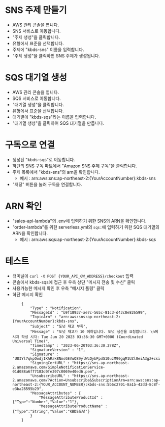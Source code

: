 # SNS 주제 만들기
- AWS 관리 콘솔을 엽니다.
- SNS 서비스로 이동합니다.
- "주제 생성"을 클릭합니다.
- 유형에서 표준을 선택합니다.
- 주제에 "kbds-sns" 이름을 입력합니다.
- "주제 생성"을 클릭하면 SNS 주제가 생성됩니다.

# SQS 대기열 생성
- AWS 관리 콘솔을 엽니다.
- SQS 서비스로 이동합니다.
- "대기열 생성"을 클릭합니다.
- 유형에서 표준을 선택합니다.
- 대기열에 "kbds-sqs"라는 이름을 입력합니다.
- "대기열 생성"을 클릭하여 SQS 대기열을 만듭니다.

# 구독으로 연결
- 생성된 "kbds-sqs"로 이동합니다.
- 하단의 SNS 구독 파트에서 "Amazon SNS 주제 구독"을 클릭합니다.
- 주제 목록에서 "kbds-sns"의 arn을 확인합니다.
    - 예시 : arn:aws:sns:ap-northeast-2:{YourAccountNumber}:kbds-sns
- "저장" 버튼을 눌러 구독을 연결합니다.


# ARN 확인
- "sales-api-lambda"의 .env에 입력하기 위한 SNS의 ARN을 확인합니다.
- "order-lambda"를 위한 serverless.yml의 `sqs:`에 입력하기 위한 SQS 대기열의 ARN을 확인합니다.
    - 예시 : arn:aws:sqs:ap-northeast-2:{YourAccountNumber}:kbds-sqs

# 테스트
- 터미널에 `curl -X POST {YOUR_API_GW_ADDRESS}/checkout` 입력
- 콘솔에서 kbds-sqs에 접근 후 우측 상단 "메시지 전송 및 수신" 클릭
- 사용가능한 메시지 확인 후 우측 "메시지 폴링" 클릭
- 하단 메시지 확인
    ```
        {
            "Type" : "Notification",
            "MessageId" : "b9f18937-ae7c-565c-81c3-d43c8e826599",
            "TopicArn" : "arn:aws:sns:ap-northeast-2:{YourAccountNumber}:kbds-sns",
            "Subject" : "도넛 재고 부족",
            "Message" : "도넛 재고가 10 이하입니다. 도넛 생산을 요청합니다. \n메시지 작성 시각: Tue Jun 20 2023 03:36:30 GMT+0000 (Coordinated Universal Time)",
            "Timestamp" : "2023-06-20T03:36:30.278Z",
            "SignatureVersion" : "1",
            "Signature" : "U8IYl7qkpOwdj1KARak8NmsGEVuQ89ylWLQybPpdG10uzM90gqM1UZl0eiA3gZ+csiPNYALHa6IBL6MaYgTmOwX56AUjZdpryA0zD+yzmU/5lJ9hGIgYm18QgNV8QoVi/flAjMAvc6HxtpUBRrouSA+QXvqHoTvXGvE+W3QJknk0lALA6Bs7Mm/BFPDQ+3I7ybu0pCIldBqssUc6qLAl3GXkdqd/UrnwOdnogXg1aeDeVa31ljd3/zkGNPJ1FqTcdvFX8Jd3hkyd0Hwi9XMD74KLZSSOsREBZlUY1v0Mn9GwUdq4/X+dNFEj42OHxiTMYEblv5Snpmn+wC4fCv19mg==",
            "SigningCertURL" : "https://sns.ap-northeast-2.amazonaws.com/SimpleNotificationService-01d088a6f77103d0fe307c0069e40ed6.pem",
            "UnsubscribeURL" : "https://sns.ap-northeast-2.amazonaws.com/?Action=Unsubscribe&SubscriptionArn=arn:aws:sns:ap-northeast-2:{YOUR_ACCOUNT_NUMBER}:kbds-sns:5b6c2701-8a1b-42dd-8c8f-e3ba28595b29",
            "MessageAttributes" : {
                "MessageAttributeProductId" : {"Type":"Number","Value":"1"},
                "MessageAttributeProductName" : {"Type":"String","Value":"KBDS도넛"}
            }
        }
    ```